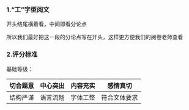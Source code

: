 ### 1.“工”字型阅文

开头结尾横着看，中间即看分论点

所以我们最好把这一段的分论点写在开头，这样更方便我们的阅卷老师查看



### 2.评分标准



基础等级：

| 切合题意 | 中心突出 | 内容充实 | 感情真切     |
| -------- | -------- | -------- | ------------ |
| 结构严谨 | 语言流畅 | 字体工整 | 符合文体要求 |

